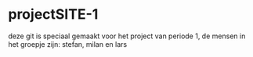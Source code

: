 # projectSITE-1
deze git is speciaal gemaakt voor het project van periode 1, de mensen in het groepje zijn: stefan, milan en lars
